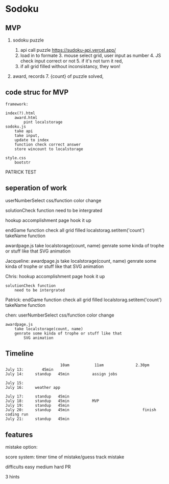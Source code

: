 # Sodoku

## MVP

1. sodoku puzzle
    1. api call puzzle https://sudoku-api.vercel.app/
    2. load in to formate 
        3. mouse select grid, user input as number 
        4. JS check input correct or not
        5. if it's not turn it red, 
    6. if all grid filled without inconsistancy, they won!

2. award, records
    7. {count} of puzzle solved, 


## code struc for MVP
    framework:

    index(?).html  
        award.html
            pint localstorage
    sodoku.js
        take api
        take input,
        update to index
        function check correct answer
        store wincount to localstorage
    
    style.css
        bootstr
PATRICK TEST


## seperation of work


userNumberSelect css/function 
    color change

solutionCheck function
    need to be intergrated

hookup accomplishment page
    hook it up

endGame function
    check all grid filled
    localstorag.setitem('count')
    takeName function

awardpage.js 
    take localstorage(count, name)
    genrate some kinda of trophe or stuff like that
        SVG animation



Jacqueline:
    awardpage.js 
        take localstorage(count, name)
        genrate some kinda of trophe or stuff like that
            SVG animation  

Chris:
    hookup accomplishment page
        hook it up

    solutionCheck function
        need to be intergrated


Patrick:
      endGame function
    check all grid filled
    localstorag.setitem('count')
    takeName function

chen: 
  userNumberSelect css/function 
    color change

    awardpage.js 
        take localstorage(count, name)
        genrate some kinda of trophe or stuff like that
            SVG animation   



## Timeline
                            10am           11am              2.30pm
    July 13:        45min       
    July 14:     standup   45min          assign jobs 

    July 15:   
    July 16:     weather app

    July 17:     standup   45min           
    July 18:     standup   45min          MVP
    July 19:     standup   45min          
    July 20:     standup   45min                                finish coding run
    July 21:     standup   45min 




## features
mistake option:
    
score system:
    timer 
    time of mistake/guess
    track mistake

difficults 
    easy medium hard
    PR 

 3 hints 
